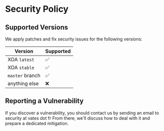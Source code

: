 # Security Policy

## Supported Versions

We apply patches and fix security issues for the following versions:

| Version | Supported          |
| ------- | ------------------ |
| XOA `latest`     | :white_check_mark: |
| XOA `stable`     | :white_check_mark: |
| `master` branch  | :white_check_mark: |
| anything else   | :x:                |

## Reporting a Vulnerability

If you discover a vulnerability, you should contact us by sending an email to security at vates dot fr
From there, we'll discuss how to deal with it and prepare a dedicated mitigation.
